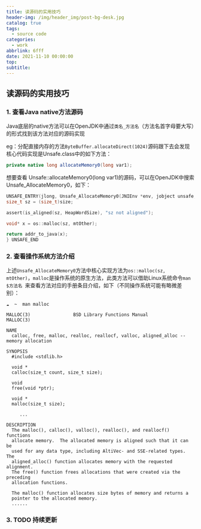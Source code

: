 ```yaml
---
title: 读源码的实用技巧
header-img: /img/header_img/post-bg-desk.jpg
catalog: true
tags:
  - source code
categories:
  - work
abbrlink: 6fff
date: 2021-11-10 00:00:00
top:
subtitle:
---
```


## 读源码的实用技巧

### 1. 查看Java native方法源码

   Java底层的native方法可以在OpenJDK中通过`类名_方法名`（方法名首字母要大写）的形式找到该方法对应的源码实现

   eg：分配直接内存的方法`ByteBuffer.allocateDirect(1024)`源码跟下去会发现核心代码实现是Unsafe.class中的如下方法：

   ```java
private native long allocateMemory0(long var1);
   ```

   想要查看 Unsafe::allocateMemory0(long var1)的源码，可以在OpenJDK中搜索Unsafe_AllocateMemory0，如下：

   ```c
UNSAFE_ENTRY(jlong, Unsafe_AllocateMemory0(JNIEnv *env, jobject unsafe, jlong size)) {
  size_t sz = (size_t)size;

  assert(is_aligned(sz, HeapWordSize), "sz not aligned");

  void* x = os::malloc(sz, mtOther);

  return addr_to_java(x);
} UNSAFE_END
   ```

### 2. 查看操作系统方法介绍

   上述`Unsafe_AllocateMemory0`方法中核心实现方法为`os::malloc(sz, mtOther)`，`malloc`是操作系统的原生方法，此类方法可以借助Linux系统命令`man $方法名 `来查看方法对应的手册条目介绍，如下（不同操作系统可能有略微差别）：

   ```
☁  ~  man malloc
   ```

   ```
MALLOC(3)                BSD Library Functions Manual                MALLOC(3)

NAME
     calloc, free, malloc, realloc, reallocf, valloc, aligned_alloc -- memory allocation

SYNOPSIS
     #include <stdlib.h>

     void *
     calloc(size_t count, size_t size);

     void
     free(void *ptr);

     void *
     malloc(size_t size);
        
        ...

DESCRIPTION
     The malloc(), calloc(), valloc(), realloc(), and reallocf() functions
     allocate memory.  The allocated memory is aligned such that it can be
     used for any data type, including AltiVec- and SSE-related types.  The
     aligned_alloc() function allocates memory with the requested alignment.
     The free() function frees allocations that were created via the preceding
     allocation functions.

     The malloc() function allocates size bytes of memory and returns a
     pointer to the allocated memory.
     ......
   ```
### 3. TODO 持续更新

   